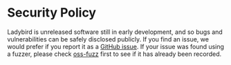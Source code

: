 # Security Policy

Ladybird is unreleased software still in early development, and so bugs and vulnerabilities can be safely disclosed publicly. If you find an issue, we would prefer if you report it as a [GitHub issue](https://github.com/LadybirdBrowser/ladybird/issues/new). If your issue was found using a fuzzer, please check [oss-fuzz](https://bugs.chromium.org/p/oss-fuzz/issues/list?q=label:Proj-serenity) first to see if it has already been recorded.
